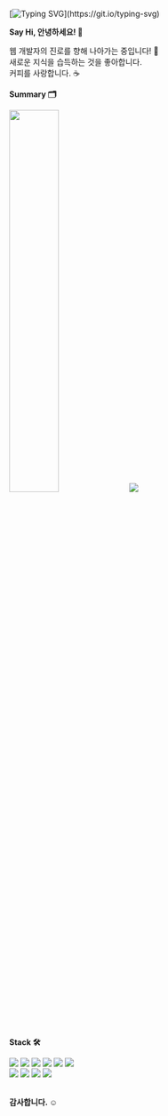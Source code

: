 [![Typing SVG](https://readme-typing-svg.demolab.com?font=Inter&weight=900&size=28&pause=1200&color=414141B8&vCenter=true&width=435&lines=wanna+be+a+web+developer.)](https://git.io/typing-svg)

**Say Hi, 안녕하세요! 👀** 

웹 개발자의 진로를 향해 나아가는 중입니다! 🎯  
새로운 지식을 습득하는 것을 좋아합니다.  
커피를 사랑합니다. ☕  



**Summary 🗂**  
<div>
<img src="https://github-readme-stats.vercel.app/api?username=eeuih&show_icons=true&theme=transparent" width="42%"/>
<img src="https://github-readme-stats.vercel.app/api/top-langs/?username=eeuih&exclude_repo=.github.io&layout=compact"  />
</div>  <br>



**Stack 🛠**  

<div>
<img src="https://img.shields.io/badge/html5-E34F26?style=for-the-badge&logo=html5&logoColor=white"> 
<img src="https://img.shields.io/badge/css-1572B6?style=for-the-badge&logo=css3&logoColor=white">
<img src="https://img.shields.io/badge/javascript-F7DF1E?style=for-the-badge&logo=javascript&logoColor=black">
<img src="https://img.shields.io/badge/react-61DAFB?style=for-the-badge&logo=react&logoColor=black">
<img src="https://img.shields.io/badge/redux-764ABC?style=for-the-badge&logo=redux&logoColor=white">
<img src="https://img.shields.io/badge/reactquery-FF4154?style=for-the-badge&logo=reactquery&logoColor=white">
</div>  

<div>
<img src="https://img.shields.io/badge/node.js-339933?style=for-the-badge&logo=Node.js&logoColor=white">
<img src="https://img.shields.io/badge/express-000000?style=for-the-badge&logo=express&logoColor=white">
<img src="https://img.shields.io/badge/mysql-4479A1?style=for-the-badge&logo=mysql&logoColor=white">
<img src="https://img.shields.io/badge/mongoDB-47A248?style=for-the-badge&logo=MongoDB&logoColor=white">
</div> <br>

**감사합니다. ☺**  
